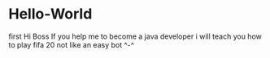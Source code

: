 # Hello-World
first
Hi Boss
If you help me to become a java developer i will teach you how to play fifa 20 not like an easy bot ^-^
